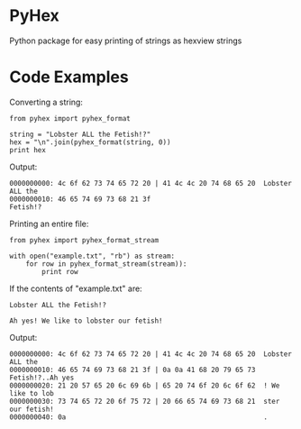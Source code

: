 PyHex
=====

Python package for easy printing of strings as hexview strings

Code Examples
=============
Converting a string:

    from pyhex import pyhex_format

    string = "Lobster ALL the Fetish!?"
    hex = "\n".join(pyhex_format(string, 0))
    print hex

Output:

    0000000000: 4c 6f 62 73 74 65 72 20 | 41 4c 4c 20 74 68 65 20  Lobster ALL the
    0000000010: 46 65 74 69 73 68 21 3f                            Fetish!?

Printing an entire file:

    from pyhex import pyhex_format_stream

    with open("example.txt", "rb") as stream:
        for row in pyhex_format_stream(stream)):
            print row

If the contents of "example.txt" are:

    Lobster ALL the Fetish!?

    Ah yes! We like to lobster our fetish!

Output:

    0000000000: 4c 6f 62 73 74 65 72 20 | 41 4c 4c 20 74 68 65 20  Lobster ALL the
    0000000010: 46 65 74 69 73 68 21 3f | 0a 0a 41 68 20 79 65 73  Fetish!?..Ah yes
    0000000020: 21 20 57 65 20 6c 69 6b | 65 20 74 6f 20 6c 6f 62  ! We like to lob
    0000000030: 73 74 65 72 20 6f 75 72 | 20 66 65 74 69 73 68 21  ster our fetish!
    0000000040: 0a                                                 .
